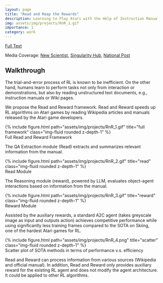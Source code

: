 ```yaml
---
layout: page
title: "Read and Reap the Rewards"
description: Learning to Play Atari with the Help of Instruction Manuals
img: assets/img/projects/RnR_1.gif
importance: 1
category: work
---
```


[Full Text](https://arxiv.org/pdf/2010.14543.pdf)

Media Coverage: [New Scientist](https://www.newscientist.com/article/2358953-ai-masters-video-game-6000-times-faster-by-reading-the-instructions/), [Singularity Hub](https://singularityhub.com/2023/03/10/an-ai-learned-to-play-atari-6000-times-faster-by-reading-the-instructions/), [National Post](https://nationalpost.com/news/world/ai-gamers-benefit-from-reading-the-instruction-manual-first)

## Walkthrough
The trial-and-error process of RL is known to be inefficient. On the other hand, humans learn to perform tasks not only from interaction or demonstrations, but also by reading unstructured text documents, e.g., instruction manuals or Wiki pages.

We propose the Read and Reward framework. Read and Reward speeds up RL algorithms on Atari games by reading Wikipedia articles and manuals released by the Atari game developers.
<div class="row">
    <div class="col-sm mt-3 mt-md-0">
        {% include figure.html path="assets/img/projects/RnR_1.gif" title="full framework" class="img-fluid rounded z-depth-1" %}
    </div>
</div>
<div class="caption">
    Full Read and Reward Framework
</div>

The QA Extraction module (Read) extracts and summarizes relevant information from the manual.
<div class="row">
    <div class="col-sm mt-3 mt-md-0">
        {% include figure.html path="assets/img/projects/RnR_2.gif" title="read" class="img-fluid rounded z-depth-1" %}
    </div>
</div>
<div class="caption">
    Read Module
</div>

The Reasoning module (reward), powered by LLM, evaluates object-agent interactions based on information from the manual.
<div class="row">
    <div class="col-sm mt-3 mt-md-0">
        {% include figure.html path="assets/img/projects/RnR_3.gif" title="reward" class="img-fluid rounded z-depth-1" %}
    </div>
</div>
<div class="caption">
    Reward Module
</div>

Assisted by the auxiliary rewards, a standard A2C agent (takes greyscale image as input and outputs action) achieves competitive performance while using significantly less training frames compared to the SOTA on Skiing, one of the hardest Atari games for RL.
<div class="row">
    <div class="col-sm mt-3 mt-md-0">
        {% include figure.html path="assets/img/projects/RnR_4.png" title="scatter" class="img-fluid rounded z-depth-1" %}
    </div>
</div>
<div class="caption">
    Scatter plot of SOTA methods in terms of performance v.s. efficiency
</div>

Read and Reward can process information from various sources (Wikipedia and official manual). In addition, Read and Reward only provides auxiliary reward for the existing RL agent and does not modify the agent architecture. It could be applied to other RL algorithms.